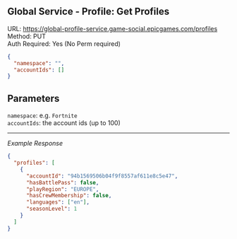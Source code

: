 ## Global Service - Profile: Get Profiles

URL: https://global-profile-service.game-social.epicgames.com/profiles \
Method: PUT \
Auth Required: Yes (No Perm required)

```json
{
  "namespace": "",
  "accountIds": []
}
```

## Parameters

`namespace`: e.g. `Fortnite` \
`accountIds`: the account ids (up to 100)

---

_Example Response_

```json
{
  "profiles": [
    {
      "accountId": "94b1569506b04f9f8557af611e8c5e47",
      "hasBattlePass": false,
      "playRegion": "EUROPE",
      "hasCrewMembership": false,
      "languages": ["en"],
      "seasonLevel": 1
    }
  ]
}
```
